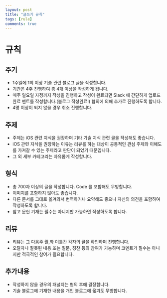 ```yaml
---
layout: post
title: "글쓰기 규칙"
tags: [rule]
comments: true
---
```

# 규칙
## 주기
- 1주일에 1회 이상 기술 관련 블로그 글을 작성합니다.
- 기간은 4주 진행하여 총 4개 이상을 작성하게 됩니다.
- 매주 일요일 자정까지 작성을 진행하고 작성이 완료되면 Slack 에 간단하게 업로드 완료 멘트를 작성합니다.(블로그 작성완료!)
협의에 의해 추가로 진행하도록 합니다.
- 4명 이상이 되지 않을 경우 취소 진행합니다.
## 주제
- 주제는 iOS 관련 지식을 권장하며 기타 기술 지식 관련 글을 작성해도 좋습니다.
- iOS 관련 지식을 권장하는 이유는 리뷰를 하는 대상이 공통적인 관심 주제와 이해도를 가져갈 수 있는 주제라고 판단이 되었기 때문입니다.
- 그 외 세부 카테고리는 자유롭게 작성합니다.
## 형식
- 총 700자 이상의 글을 작성합니다. Code 를 포함해도 무방합니다.
- 이미지를 포함하지 않아도 좋습니다.
- 다른 문서를 그대로 옮겨와서 번역하거나 요약해도 좋으나 자신의 의견을 포함하여 작성하도록 합니다.
- 참고 문헌 기재는 필수는 아니지만 가능하면 작성하도록 합니다.
## 리뷰
- 리뷰는 그 다음주 월,화 이틀간 각자의 글을 확인하며 진행합니다.
- 오탈자나 잘못된 내용 또는 질문, 칭찬 등의 참여가 가능하며 코멘트가 필수는 아니지만 적극적인 참여가 필요합니다.
## 추가내용
- 작성하지 않을 경우의 패널티는 협의 후에 결정합니다.
- 기술 블로그에 기재한 내용을 개인 블로그에 옮겨도 무방합니다.
